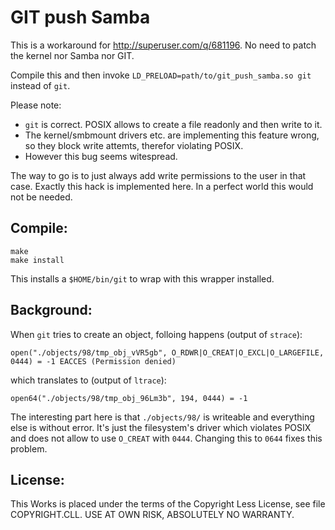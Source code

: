 # GIT push Samba

This is a workaround for http://superuser.com/q/681196.  No need to patch the kernel nor Samba nor GIT.

Compile this and then invoke `LD_PRELOAD=path/to/git_push_samba.so git` instead of `git`.

Please note:

- `git` is correct.  POSIX allows to create a file readonly and then write to it.
- The kernel/smbmount drivers etc. are implementing this feature wrong, so they block write attemts, therefor violating POSIX.
- However this bug seems witespread.

The way to go is to just always add write permissions to the user in that case.
Exactly this hack is implemented here.  In a perfect world this would not be needed.


## Compile:

    make
    make install

This installs a `$HOME/bin/git` to wrap with this wrapper installed.


## Background:

When `git` tries to create an object, folloing happens (output of `strace`):

    open("./objects/98/tmp_obj_vVR5gb", O_RDWR|O_CREAT|O_EXCL|O_LARGEFILE, 0444) = -1 EACCES (Permission denied)

which translates to (output of `ltrace`):

    open64("./objects/98/tmp_obj_96Lm3b", 194, 0444) = -1

The interesting part here is that `./objects/98/` is writeable and everything else is without error.
It's just the filesystem's driver which violates POSIX and does not allow to use `O_CREAT` with `0444`.  Changing this to `0644` fixes this problem.

## License:

This Works is placed under the terms of the Copyright Less License,
see file COPYRIGHT.CLL.  USE AT OWN RISK, ABSOLUTELY NO WARRANTY.
